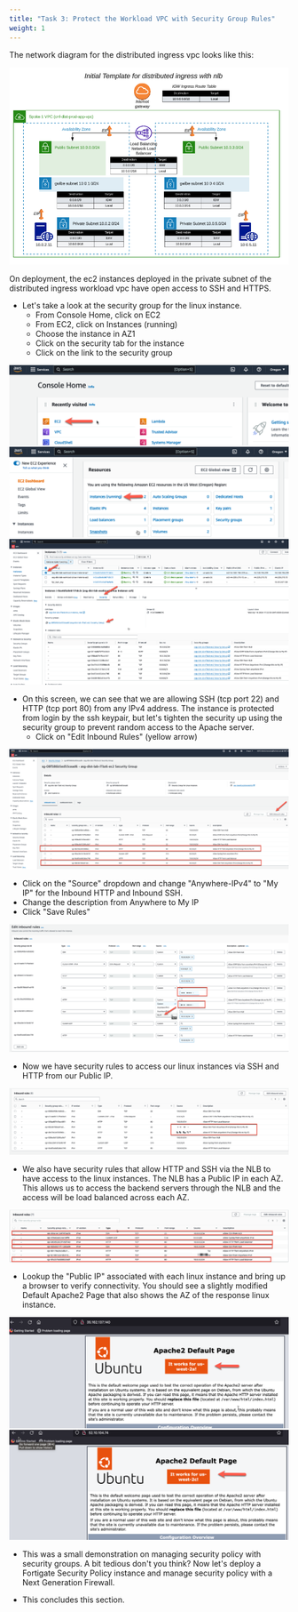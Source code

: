 ```yaml
---
title: "Task 3: Protect the Workload VPC with Security Group Rules"
weight: 1
---
```


The network diagram for the distributed ingress vpc looks like this:

![](image-distriuted-ingress-with-nlb.png)

On deployment, the ec2 instances deployed in the private subnet of the distributed ingress workload vpc have open access to SSH and HTTPS. 
* Let's take a look at the security group for the linux instance. 
  * From Console Home, click on EC2
  * From EC2, click on Instances (running)
  * Choose the instance in AZ1
  * Click on the security tab for the instance
  * Click on the link to the security group

![](image-t3-1.png)
![](image-t3-2.png)
![](image-t3-3.png)

* On this screen, we can see that we are allowing SSH (tcp port 22) and HTTP (tcp port 80) from any IPv4 address. The instance is protected from login by the ssh keypair, but let's tighten the security up using the security group to prevent random access to the Apache server. 
  * Click on "Edit Inbound Rules" (yellow arrow)

![](image-t3-4.png)

* Click on the "Source" dropdown and change "Anywhere-IPv4" to "My IP" for the Inbound HTTP and Inbound SSH.
* Change the description from Anywhere to My IP
* Click "Save Rules"

 ![](image-t3-5.png)

* Now we have security rules to access our linux instances via SSH and HTTP from our Public IP. 

 ![](image-t3-6.png)

* We also have security rules that allow HTTP and SSH via the NLB to have access to the linux instances. The NLB has a Public IP in each AZ. This allows us to access the backend servers through the NLB and the access will be load balanced across each AZ. 

 ![](image-t3-7.png)

* Lookup the "Public IP" associated with each linux instance and bring up a browser to verify connectivity. You should see a slightly modified Default Apache2 Page that also shows the AZ of the response linux instance.

 ![](image-t3-9.png)
 ![](image-t3-9a.png)

* This was a small demonstration on managing security policy with security groups. A bit tedious don't you think? Now let's deploy a Fortigate Security Policy instance and manage security policy with a Next Generation Firewall. 

* This concludes this section.

